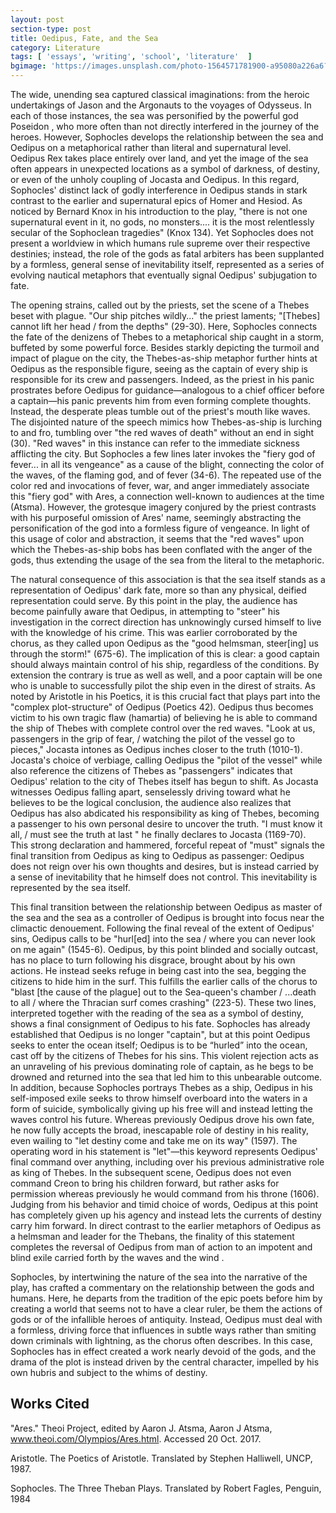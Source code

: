 ```yaml
---
layout: post
section-type: post
title: Oedipus, Fate, and the Sea
category: Literature
tags: [ 'essays', 'writing', 'school', 'literature'  ]
bgimage: 'https://images.unsplash.com/photo-1564571781900-a95080a226a6?ixlib=rb-1.2.1&ixid=eyJhcHBfaWQiOjEyMDd9&auto=format&fit=crop&w=2250&q=80'
---
```


The wide, unending sea captured classical imaginations: from the heroic undertakings of Jason and the Argonauts to the voyages of Odysseus. In each of those instances, the sea was personified by the powerful god Poseidon , who more often than not directly interfered in the journey of the heroes. However, Sophocles develops the relationship between the sea and Oedipus on a metaphorical rather than literal and supernatural level. Oedipus Rex takes place entirely over land, and yet the image of the sea often appears in unexpected locations as a symbol of darkness, of destiny, or even of the unholy coupling of Jocasta and Oedipus. In this regard, Sophocles' distinct lack of godly interference in Oedipus stands in stark contrast to the earlier and supernatural epics of Homer and Hesiod. As noticed by Bernard Knox in his introduction to the play, "there is not one supernatural event in it, no gods, no monsters.... it is the most relentlessly secular of the Sophoclean tragedies" (Knox 134). Yet Sophocles does not present a worldview in which humans rule supreme over their respective destinies; instead, the role of the gods as fatal arbiters has been supplanted by a formless, general sense of inevitability itself, represented as a series of evolving nautical metaphors that eventually signal Oedipus' subjugation to fate.

The opening strains, called out by the priests, set the scene of a Thebes beset with plague. "Our ship pitches wildly..." the priest laments; "[Thebes] cannot lift her head / from the depths" (29-30). Here, Sophocles connects the fate of the denizens of Thebes to a metaphorical ship caught in a storm, buffeted by some powerful force. Besides starkly depicting the turmoil and impact of plague on the city, the Thebes-as-ship metaphor further hints at Oedipus as the responsible figure, seeing as the captain of every ship is responsible for its crew and passengers. Indeed, as the priest in his panic prostrates before Oedipus for guidance—analogous to a chief officer before a captain—his panic prevents him from even forming complete thoughts. Instead, the desperate pleas tumble out of the priest's mouth like waves. The disjointed nature of the speech mimics how Thebes-as-ship is lurching to and fro, tumbling over "the red waves of death" without an end in sight (30). "Red waves" in this instance can refer to the immediate sickness afflicting the city. But Sophocles a few lines later invokes the "fiery god of fever... in all its vengeance" as a cause of the blight, connecting the color of the waves, of the flaming god, and of fever (34-6). The repeated use of the color red and invocations of fever, war, and anger immediately associate this "fiery god" with Ares, a connection well-known to audiences at the time (Atsma). However, the grotesque imagery conjured by the priest contrasts with his purposeful omission of Ares' name, seemingly abstracting the personification of the god into a formless figure of vengeance. In light of this usage of color and abstraction, it seems that the "red waves" upon which the Thebes-as-ship bobs has been conflated with the anger of the gods, thus extending the usage of the sea from the literal to the metaphoric. 

The natural consequence of this association is that the sea itself stands as a representation of Oedipus' dark fate, more so than any physical, deified representation could serve. By this point in the play, the audience has become painfully aware that Oedipus, in attempting to "steer" his investigation in the correct direction has unknowingly cursed himself to live with the knowledge of his crime. This was earlier corroborated by the chorus, as they called upon Oedipus as the "good helmsman, steer[ing] us through the storm!" (675-6). The implication of this is clear: a good captain should always maintain control of his ship, regardless of the conditions. By extension the contrary is true as well as well, and a poor captain will be one who is unable to successfully pilot the ship even in the direst of straits. As noted by Aristotle in his Poetics, it is this crucial fact that plays part into the "complex plot-structure" of Oedipus (Poetics 42). Oedipus thus becomes victim to his own tragic flaw (hamartia) of believing he is able to command the ship of Thebes with complete control over the red waves. "Look at us, passengers in the grip of fear, / watching the pilot of the vessel go to pieces," Jocasta intones as Oedipus inches closer to the truth (1010-1). Jocasta's choice of verbiage, calling Oedipus the "pilot of the vessel" while also reference the citizens of Thebes as "passengers" indicates that Oedipus' relation to the city of Thebes itself has begun to shift. As Jocasta witnesses Oedipus falling apart, senselessly driving toward what he believes to be the logical conclusion, the audience also realizes that Oedipus has also abdicated his responsibility as king of Thebes, becoming a passenger to his own personal desire to uncover the truth. "I must know it all, / must see the truth at last " he finally declares to Jocasta (1169-70). This strong declaration and hammered, forceful repeat of "must" signals the final transition from Oedipus as king to Oedipus as passenger: Oedipus does not reign over his own thoughts and desires, but is instead carried by a sense of inevitability that he himself does not control. This inevitability is represented by the sea itself.

This final transition between the relationship between Oedipus as master of the sea and the sea as a controller of Oedipus is brought into focus near the climactic denouement. Following the final reveal of the extent of Oedipus' sins, Oedipus calls to be "hurl[ed] into the sea / where you can never look on me again" (1545-6). Oedipus, by this point blinded and socially outcast, has no place to turn following his disgrace, brought about by his own actions. He instead seeks refuge in being cast into the sea, begging the citizens to hide him in the surf. This fulfills the earlier calls of the chorus to "blast [the cause of the plague] out to the Sea-queen's chamber / ...death to all / where the Thracian surf comes crashing" (223-5). These two lines, interpreted together with the reading of the sea as a symbol of destiny, shows a final consignment of Oedipus to his fate. Sophocles has already established that Oedipus is no longer "captain", but at this point Oedipus seeks to enter the ocean itself; Oedipus is to be “hurled” into the ocean, cast off by the citizens of Thebes for his sins. This violent rejection acts as an unraveling of his previous dominating role of captain, as he begs to be drowned and returned into the sea that led him to this unbearable outcome. In addition, because Sophocles portrays Thebes as a ship, Oedipus in his self-imposed exile seeks to throw himself overboard into the waters in a form of suicide, symbolically giving up his free will and instead letting the waves control his future. Whereas previously Oedipus drove his own fate, he now fully accepts the broad, inescapable role of destiny in his reality, even wailing to "let destiny come and take me on its way" (1597). The operating word in his statement is "let"—this keyword represents Oedipus' final command over anything, including over his previous administrative role as king of Thebes. In the subsequent scene, Oedipus does not even command Creon to bring his children forward, but rather asks for permission whereas previously he would command from his throne (1606). Judging from his behavior and timid choice of words, Oedipus at this point has completely given up his agency and instead lets the currents of destiny carry him forward. In direct contrast to the earlier metaphors of Oedipus as a helmsman and leader for the Thebans, the finality of this statement completes the reversal of Oedipus from man of action to an impotent and blind exile carried forth by the waves and the wind .

Sophocles, by intertwining the nature of the sea into the narrative of the play, has crafted a commentary on the relationship between the gods and humans. Here, he departs from the tradition of the epic poets before him by creating a world that seems not to have a clear ruler, be them the actions of gods or of the infallible heroes of antiquity. Instead, Oedipus must deal with a formless, driving force that influences in subtle ways rather than smiting down criminals with lightning, as the chorus often describes. In this case, Sophocles has in effect created a work nearly devoid of the gods, and the drama of the plot is instead driven by the central character, impelled by his own hubris and subject to the whims of destiny.

## Works Cited
"Ares." Theoi Project, edited by Aaron J. Atsma, Aaron J Atsma, www.theoi.com/Olympios/Ares.html. Accessed 20 Oct. 2017.

Aristotle. The Poetics of Aristotle. Translated by Stephen Halliwell, UNCP, 1987.

Sophocles. The Three Theban Plays. Translated by Robert Fagles, Penguin, 1984

